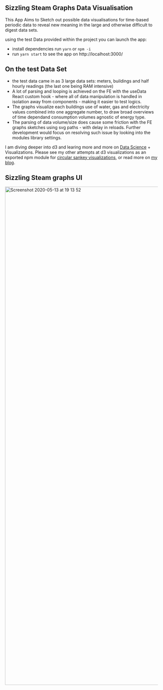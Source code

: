 ## Sizzling Steam Graphs Data Visualisation

This App Aims to Sketch out possible data visualisations for time-based periodic data to reveal new meaning in the large and otherwise difficult to digest data sets.

using the test Data provided within the project you can launch the app:

- install dependencies run `yarn` or `npm -i`
- run `yarn start` to see the app on http://localhost:3000/

## On the test Data Set

- the test data came in as 3 large data sets: meters, buildings and half hourly readings (the last one being RAM intensive)
- A lot of parsing and looping is achieved on the FE with the useData React custom hook - where all of data manipulation is handled in isolation away from components - making it easier to test logics.
- The graphs visualize each buildings use of water, gas and electricity values combined into one aggregate number, to draw broad overviews of time dependand consumption volumes agnostic of energy type.
- The parsing of data volume/size does cause some friction with the FE graphs sketches using svg paths - with delay in reloads. Further development would focus on resolving such issue by looking into the modules library settings.

I am diving deeper into d3 and learing more and more on [Data Science](https://github.com/Yolantele/ML-data-clasifier) + Visualizations. Please see my other attempts at d3 visualizations as an exported npm module for [circular sankey visualizations](https://github.com/Yolantele/geofluxus-circular-sankey), or read more on [my blog](https://medium.com/@klpdjolanta/how-to-develop-test-run-and-publish-an-npm-module-react-and-webpack-f436adb54bbb).

## Sizzling Steam graphs UI

<img width="1643" alt="Screenshot 2020-05-13 at 19 13 52" src="https://user-images.githubusercontent.com/30931242/81849842-04943c00-954f-11ea-9a87-396831ecbfbc.png">
